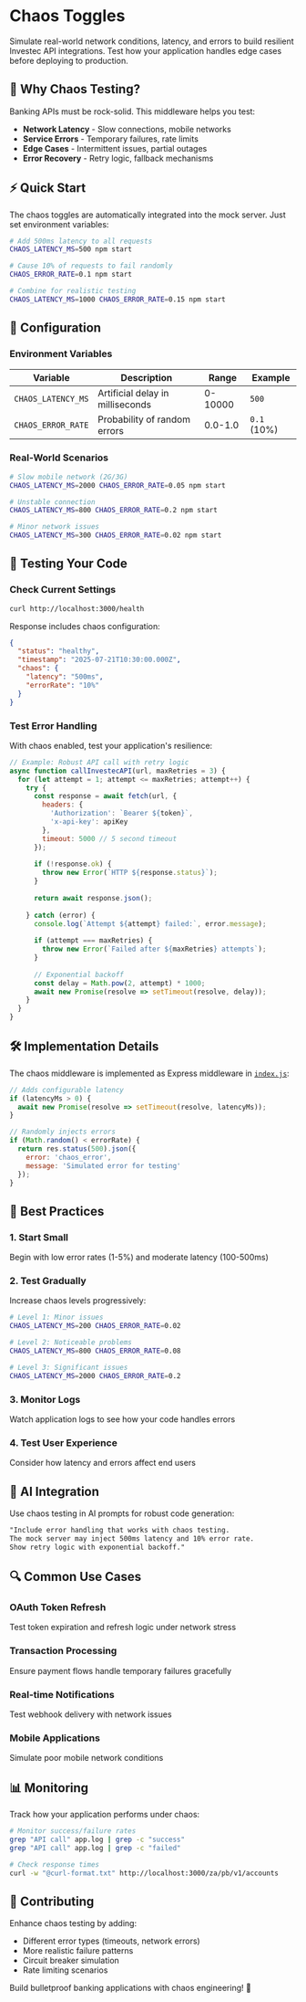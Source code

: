 # Chaos Toggles

Simulate real-world network conditions, latency, and errors to build resilient Investec API integrations. Test how your application handles edge cases before deploying to production.

## 🎯 Why Chaos Testing?

Banking APIs must be rock-solid. This middleware helps you test:
- **Network Latency** - Slow connections, mobile networks
- **Service Errors** - Temporary failures, rate limits  
- **Edge Cases** - Intermittent issues, partial outages
- **Error Recovery** - Retry logic, fallback mechanisms

## ⚡ Quick Start

The chaos toggles are automatically integrated into the mock server. Just set environment variables:

```bash
# Add 500ms latency to all requests
CHAOS_LATENCY_MS=500 npm start

# Cause 10% of requests to fail randomly  
CHAOS_ERROR_RATE=0.1 npm start

# Combine for realistic testing
CHAOS_LATENCY_MS=1000 CHAOS_ERROR_RATE=0.15 npm start
```

## 🔧 Configuration

### Environment Variables

| Variable | Description | Range | Example |
|----------|-------------|-------|---------|
| `CHAOS_LATENCY_MS` | Artificial delay in milliseconds | 0-10000 | `500` |
| `CHAOS_ERROR_RATE` | Probability of random errors | 0.0-1.0 | `0.1` (10%) |

### Real-World Scenarios

```bash
# Slow mobile network (2G/3G)
CHAOS_LATENCY_MS=2000 CHAOS_ERROR_RATE=0.05 npm start

# Unstable connection
CHAOS_LATENCY_MS=800 CHAOS_ERROR_RATE=0.2 npm start

# Minor network issues
CHAOS_LATENCY_MS=300 CHAOS_ERROR_RATE=0.02 npm start
```

## 🧪 Testing Your Code

### Check Current Settings
```bash
curl http://localhost:3000/health
```

Response includes chaos configuration:
```json
{
  "status": "healthy",
  "timestamp": "2025-07-21T10:30:00.000Z",
  "chaos": {
    "latency": "500ms",
    "errorRate": "10%"
  }
}
```

### Test Error Handling

With chaos enabled, test your application's resilience:

```javascript
// Example: Robust API call with retry logic
async function callInvestecAPI(url, maxRetries = 3) {
  for (let attempt = 1; attempt <= maxRetries; attempt++) {
    try {
      const response = await fetch(url, {
        headers: {
          'Authorization': `Bearer ${token}`,
          'x-api-key': apiKey
        },
        timeout: 5000 // 5 second timeout
      });
      
      if (!response.ok) {
        throw new Error(`HTTP ${response.status}`);
      }
      
      return await response.json();
      
    } catch (error) {
      console.log(`Attempt ${attempt} failed:`, error.message);
      
      if (attempt === maxRetries) {
        throw new Error(`Failed after ${maxRetries} attempts`);
      }
      
      // Exponential backoff
      const delay = Math.pow(2, attempt) * 1000;
      await new Promise(resolve => setTimeout(resolve, delay));
    }
  }
}
```

## 🛠️ Implementation Details

The chaos middleware is implemented as Express middleware in [`index.js`](index.js):

```javascript
// Adds configurable latency
if (latencyMs > 0) {
  await new Promise(resolve => setTimeout(resolve, latencyMs));
}

// Randomly injects errors
if (Math.random() < errorRate) {
  return res.status(500).json({ 
    error: 'chaos_error',
    message: 'Simulated error for testing' 
  });
}
```

## 🎯 Best Practices

### 1. **Start Small**
Begin with low error rates (1-5%) and moderate latency (100-500ms)

### 2. **Test Gradually**  
Increase chaos levels progressively:
```bash
# Level 1: Minor issues
CHAOS_LATENCY_MS=200 CHAOS_ERROR_RATE=0.02

# Level 2: Noticeable problems  
CHAOS_LATENCY_MS=800 CHAOS_ERROR_RATE=0.08

# Level 3: Significant issues
CHAOS_LATENCY_MS=2000 CHAOS_ERROR_RATE=0.2
```

### 3. **Monitor Logs**
Watch application logs to see how your code handles errors

### 4. **Test User Experience**
Consider how latency and errors affect end users

## 🤖 AI Integration

Use chaos testing in AI prompts for robust code generation:

```markdown
"Include error handling that works with chaos testing. 
The mock server may inject 500ms latency and 10% error rate.
Show retry logic with exponential backoff."
```

## 🔍 Common Use Cases

### OAuth Token Refresh
Test token expiration and refresh logic under network stress

### Transaction Processing  
Ensure payment flows handle temporary failures gracefully

### Real-time Notifications
Test webhook delivery with network issues

### Mobile Applications
Simulate poor mobile network conditions

## 📊 Monitoring

Track how your application performs under chaos:

```bash
# Monitor success/failure rates
grep "API call" app.log | grep -c "success"
grep "API call" app.log | grep -c "failed"

# Check response times
curl -w "@curl-format.txt" http://localhost:3000/za/pb/v1/accounts
```

## 🤝 Contributing

Enhance chaos testing by adding:
- Different error types (timeouts, network errors)
- More realistic failure patterns
- Circuit breaker simulation
- Rate limiting scenarios

Build bulletproof banking applications with chaos engineering! 💪
